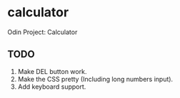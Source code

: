 # calculator
Odin Project: Calculator

## TODO
1. Make DEL button work.
2. Make the CSS pretty (Including long numbers input).
3. Add keyboard support.
